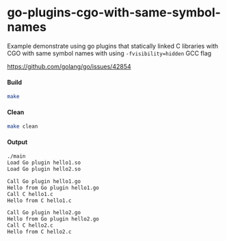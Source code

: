 # go-plugins-cgo-with-same-symbol-names

Example demonstrate using go plugins that statically linked C libraries with CGO with same symbol names
with using `-fvisibility=hidden` GCC flag

https://github.com/golang/go/issues/42854

#### Build

```sh
make
```

#### Clean

```sh
make clean
```

#### Output

```sh
./main
Load Go plugin hello1.so
Load Go plugin hello2.so

Call Go plugin hello1.go
Hello from Go plugin hello1.go
Call C hello1.c
Hello from C hello1.c

Call Go plugin hello2.go
Hello from Go plugin hello2.go
Call С hello2.c
Hello from C hello2.c
```
